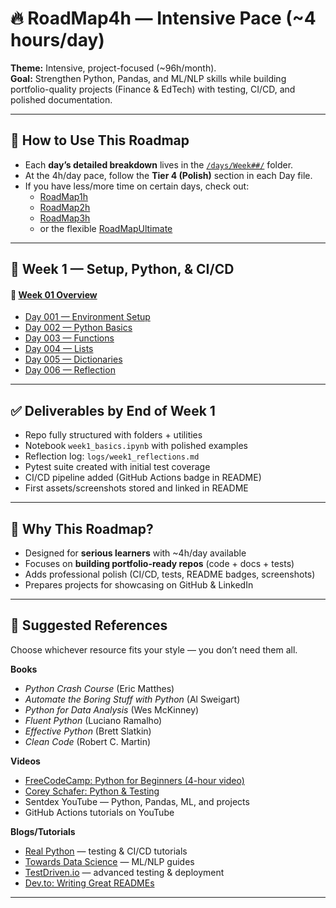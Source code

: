 # 🔥 RoadMap4h — Intensive Pace (~4 hours/day)

**Theme:** Intensive, project-focused (~96h/month).  
**Goal:** Strengthen Python, Pandas, and ML/NLP skills while building portfolio-quality projects (Finance & EdTech) with testing, CI/CD, and polished documentation.  

---

## 🧭 How to Use This Roadmap

- Each **day’s detailed breakdown** lives in the [`/days/Week##/`](./days) folder.  
- At the 4h/day pace, follow the **Tier 4 (Polish)** section in each Day file.  
- If you have less/more time on certain days, check out:  
  - [RoadMap1h](./RoadMap1h.md)  
  - [RoadMap2h](./RoadMap2h.md)  
  - [RoadMap3h](./RoadMap3h.md)  
  - or the flexible [RoadMapUltimate](./RoadMapUltimate.md)  

---

## 📅 Week 1 — Setup, Python, & CI/CD
#### 🔗 [Week 01 Overview](./days/Week01/README.md)

- [Day 001 — Environment Setup](./days/Week01/Day001-Setup.md)  
- [Day 002 — Python Basics](./days/Week01/Day002-Python-Basics.md)  
- [Day 003 — Functions](./days/Week01/Day003-Functions.md)  
- [Day 004 — Lists](./days/Week01/Day004-Lists.md)  
- [Day 005 — Dictionaries](./days/Week01/Day005-Dictionaries.md)  
- [Day 006 — Reflection](./days/Week01/Day006-Reflection.md)  

---

## ✅ Deliverables by End of Week 1

- Repo fully structured with folders + utilities  
- Notebook `week1_basics.ipynb` with polished examples  
- Reflection log: `logs/week1_reflections.md`  
- Pytest suite created with initial test coverage  
- CI/CD pipeline added (GitHub Actions badge in README)  
- First assets/screenshots stored and linked in README  

---

## 🎯 Why This Roadmap?

- Designed for **serious learners** with ~4h/day available  
- Focuses on **building portfolio-ready repos** (code + docs + tests)  
- Adds professional polish (CI/CD, tests, README badges, screenshots)  
- Prepares projects for showcasing on GitHub & LinkedIn  

---

## 📖 Suggested References

Choose whichever resource fits your style — you don’t need them all.  

**Books**  
- *Python Crash Course* (Eric Matthes)  
- *Automate the Boring Stuff with Python* (Al Sweigart)  
- *Python for Data Analysis* (Wes McKinney)  
- *Fluent Python* (Luciano Ramalho)  
- *Effective Python* (Brett Slatkin)  
- *Clean Code* (Robert C. Martin)  

**Videos**  
- [FreeCodeCamp: Python for Beginners (4-hour video)](https://www.youtube.com/watch?v=rfscVS0vtbw)  
- [Corey Schafer: Python & Testing](https://www.youtube.com/@coreyms)  
- Sentdex YouTube — Python, Pandas, ML, and projects  
- GitHub Actions tutorials on YouTube  

**Blogs/Tutorials**  
- [Real Python](https://realpython.com/) — testing & CI/CD tutorials  
- [Towards Data Science](https://towardsdatascience.com/) — ML/NLP guides  
- [TestDriven.io](https://testdriven.io/) — advanced testing & deployment  
- [Dev.to: Writing Great READMEs](https://dev.to/)  

---
